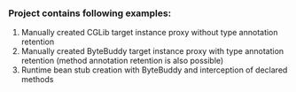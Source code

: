 ### Project contains following examples:
  1) Manually created CGLib target instance proxy without type annotation retention
  2) Manually created ByteBuddy target instance proxy with type annotation retention (method annotation retention is also possible)
  3) Runtime bean stub creation with ByteBuddy and interception of declared methods